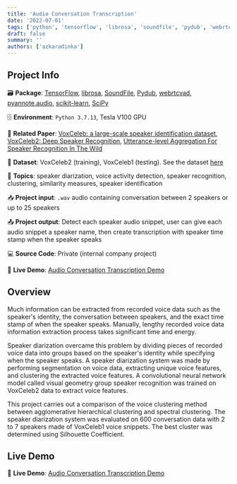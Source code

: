 ```yaml
---
title: 'Audio Conversation Transcription'
date: '2022-07-01'
tags: ['python', 'tensorflow', 'librosa', 'soundfile', 'pydub', 'webrtcvad', 'pyannote', 'scikit-learn', 'scipy', 'streamlit']
draft: false
summary: ''
authors: ['azkaradinka']
---
```


## Project Info

🗃 **Package**: [TensorFlow](https://github.com/tensorflow), [librosa](https://github.com/librosa/librosa), [SoundFile](https://github.com/bastibe/python-soundfile), [Pydub](https://github.com/jiaaro/pydub), [webrtcvad](https://github.com/wiseman/py-webrtcvad), [pyannote.audio](https://github.com/pyannote/pyannote-audio), [scikit-learn](https://github.com/scikit-learn/scikit-learn), [SciPy](https://github.com/scipy/scipy)

🗄 **Environment**: `Python 3.7.13`, Tesla V100 GPU

📑 **Related Paper**: [VoxCeleb: a large-scale speaker identification dataset](https://arxiv.org/abs/1706.08612), [VoxCeleb2: Deep Speaker Recognition](https://arxiv.org/abs/1806.05622), [Utterance-level Aggregation For Speaker Recognition In The Wild](https://arxiv.org/abs/1902.10107)

🔗 **Dataset**: VoxCeleb2 (training), VoxCeleb1 (testing). See the dataset [here](https://www.robots.ox.ac.uk/~vgg/data/voxceleb/)

📰 **Topics**: speaker diarization, voice activity detection, speaker recognition, clustering, similarity measures, speaker identification

📥 **Project input**: `.wav` audio containing conversation between 2 speakers or up to 25 speakers

📤 **Project output**: Detect each speaker audio snippet, user can give each audio snippet a speaker name, then create transcription with speaker time stamp when the speaker speaks

💻 **Source Code**:  Private (internal company project)

📌 **Live Demo**: [Audio Conversation Transcription Demo](https://aradinka-audio-conversation-transcription-app-qr965p.streamlit.app/)

## Overview

Much information can be extracted from recorded voice data such as the speaker's identity, the conversation between speakers, and the exact time stamp of when the speaker speaks. Manually, lengthy recorded voice data information extraction process takes significant time and energy.

Speaker diarization overcame this problem by dividing pieces of recorded voice data into groups based on the speaker's identity while specifying when the speaker speaks. A speaker diarization system was made by performing segmentation on voice data, extracting unique voice features, and clustering the extracted voice features. A convolutional neural network model called visual geometry group speaker recognition was trained on VoxCeleb2 data to extract voice features. 

This project carries out a comparison of the voice clustering method between agglomerative hierarchical clustering and spectral clustering. The speaker diarization system was evaluated on 600 conversation data with 2 to 7 speakers made of VoxCeleb1 voice snippets. The best cluster was determined using Silhouette Coefficient.

## Live Demo

📌 **Live Demo**: [Audio Conversation Transcription Demo](https://aradinka-audio-conversation-transcription-app-qr965p.streamlit.app/)